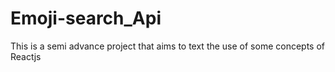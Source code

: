 # Emoji-search_Api
This is a semi advance project that aims to text the use of some concepts of Reactjs
